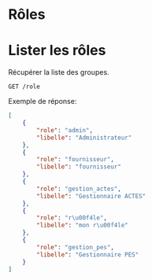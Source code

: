 # Rôles

# Lister les rôles

Récupérer la liste des groupes.

```
GET /role
```

Exemple de réponse:

```json
[
    {
        "role": "admin",
        "libelle": "Administrateur"
    },
    {
        "role": "fournisseur",
        "libelle": "fournisseur"
    },
    {
        "role": "gestion_actes",
        "libelle": "Gestionnaire ACTES"
    },
    {
        "role": "r\u00f4le",
        "libelle": "mon r\u00f4le"
    },
    {
        "role": "gestion_pes",
        "libelle": "Gestionnaire PES"
    }
]
```

